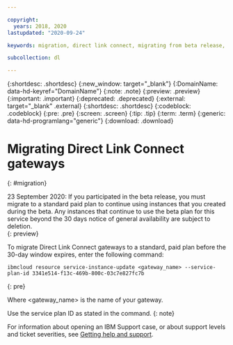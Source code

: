 ```yaml
---

copyright:
  years: 2018, 2020
lastupdated: "2020-09-24"

keywords: migration, direct link connect, migrating from beta release, move to paid plan

subcollection: dl

---
```


{:shortdesc: .shortdesc}
{:new_window: target="_blank"}
{:DomainName: data-hd-keyref="DomainName"}
{:note: .note}
{:preview: .preview}
{:important: .important}
{:deprecated: .deprecated}
{:external: target="_blank" .external}
{:shortdesc: .shortdesc}
{:codeblock: .codeblock}
{:pre: .pre}
{:screen: .screen}
{:tip: .tip}
{:term: .term}
{:generic: data-hd-programlang="generic"}
{:download: .download}

# Migrating Direct Link Connect gateways
{: #migration}

23 September 2020: If you participated in the beta release, you must migrate to a standard paid plan to continue using instances that you created during the beta. Any instances that continue to use the beta plan for this service beyond the 30 days notice of general availability are subject to deletion.  
{: preview}

To migrate Direct Link Connect gateways to a standard, paid plan before the 30-day window expires, enter the following command:
 
```
ibmcloud resource service-instance-update <gateway_name> --service-plan-id 3341e514-f13c-469b-800c-03c7e827fc7b
```
{: pre}

Where <gateway_name> is the name of your gateway. 

Use the service plan ID as stated in the command.
{: note}

For information about opening an IBM Support case, or about support levels and ticket severities, see [Getting help and support](/docs/dl?topic=dl-getting-help-and-support).
